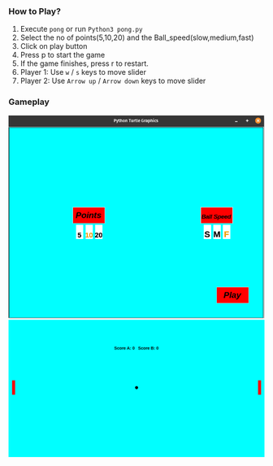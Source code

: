 ### How to Play?

1. Execute `pong` or run `Python3 pong.py` 
2. Select the no of points(5,10,20) and the Ball_speed(slow,medium,fast)
3. Click on play button
4. Press p to start the game
5. If the game finishes, press r to restart.
6. Player 1: Use `w` / `s` keys to move slider
7. Player 2: Use `Arrow up` / `Arrow down` keys to move slider



### Gameplay

<img src="README.assets/Main_menu-1627416564328.png" alt="Main_menu" style="zoom: 80%;" /> 



<img src="README.assets/image-20210728014909718.png" alt="image-20210728014909718" style="zoom: 50%;" /> 

